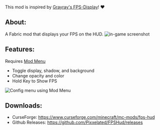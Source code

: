 This mod is inspired by [Grayray's FPS-Display](https://github.com/Grayray75/FPS-Display/releases)! ❤️

## About:
A Fabric mod that displays your FPS on the HUD.
![in-game screenshot](https://i.imgur.com/YE0XOTs.png)

## Features:
Requires [Mod Menu](https://github.com/TerraformersMC/ModMenu)
* Toggle display, shadow, and background
* Change opacity and color
* Hold Key to Show FPS

![Config menu using Mod Menu](https://i.imgur.com/TcofN41.png)

## Downloads:
* CurseForge: https://www.curseforge.com/minecraft/mc-mods/fps-hud
* Github Releases: https://github.com/Pixxelated/FPSHud/releases
